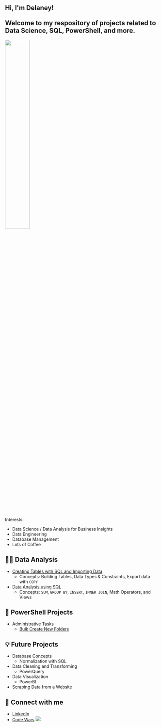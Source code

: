 <p align="center"><h2>Hi, I'm Delaney! 
<br><br>Welcome to my respository of projects related to Data Science, SQL, PowerShell, and more. </h2></p>

<img src="https://i.imgur.com/jkqLZjm.png" width ="40%" height ="40%">

Interests: 
- Data Science / Data Analysis for Business Insights
- Data Engineering 
- Database Management
- Lots of Coffee

## 👩‍💻 Data Analysis

 - [Creating Tables with SQL and Importing Data](https://github.com/delaney-data/SQL-CreateTablesImport)
    - Concepts: Building Tables, Data Types & Constraints, Export data with `COPY`
 - [Data Analysis using SQL ](https://github.com/delaney-data/SQL-DataAnalysis)
    - Concepts: `SUM`, `GROUP BY`, `INSERT`, `INNER JOIN`, Math Operators, and Views


## 📝 PowerShell Projects

- Administrative Tasks
  - [Bulk Create New Folders](https://github.com/delaney-data/PowerShellBulkNewFolders)

## :bulb: Future Projects
- Database Concepts
  - Normalization with SQL
- Data Cleaning and Transforming
   - PowerQuery
- Data Visualization 
  - PowerBI
 - Scraping Data from a Website


## :handshake: Connect with me
<ul>
    <li>
        <a href="https://linkedin.com/in/delaneyeu" rel="noopener noreferrer" target="_blank">LinkedIn</a>
    </li>
    <li>
        <a href="https://www.codewars.com/users/delaney-data" rel="noopener noreferrer" target="_blank">Code Wars</a>
    <img src="https://www.codewars.com/users/delaney-data/badges/micro"/></li>
</ul>


<!--

Here are some ideas to get you started:

- 🔭 I’m currently working on ...
- 🌱 I’m currently learning ...
- 👯 I’m looking to collaborate on ...
- 🤔 I’m looking for help with ...
- 💬 Ask me about ...
- 📫 How to reach me: ...
- 😄 Pronouns: ...
- ⚡ Fun fact: ...
-->
